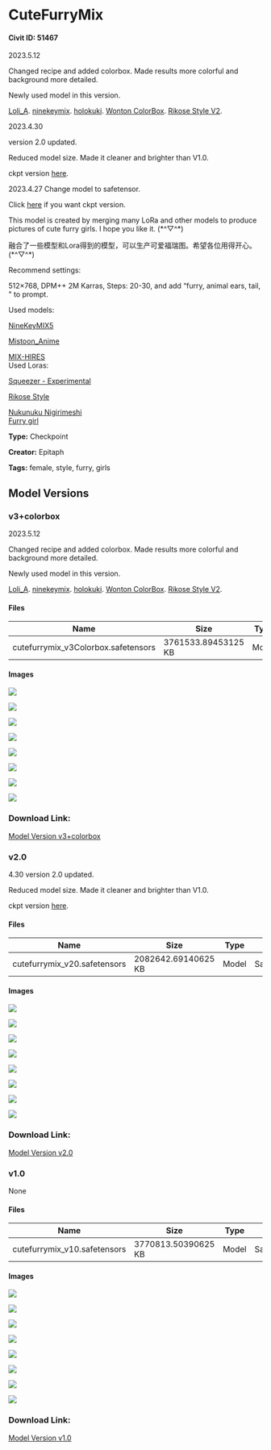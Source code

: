 # CuteFurryMix

#### Civit ID: 51467

<p>2023.5.12</p><p>Changed recipe and added colorbox. Made results more colorful and background more detailed.</p><p>Newly used model in this version.</p><p><a target="_blank" rel="ugc" href="https://oo.pe/https://huggingface.co/Inzamam567/Useless_NO133_104/blob/main/fp16_loli_A.safetensors">Loli_A</a>. <a target="_blank" rel="ugc" href="https://civitai.com/models/49482/ninekeymix7">ninekeymix</a>. <a target="_blank" rel="ugc" href=" https://civitai.com/models/17598/holokuki">holokuki</a>. <a target="_blank" rel="ugc" href="https://civitai.com/models/25324/wonton-colorbox-enhanced">Wonton ColorBox</a>. <a target="_blank" rel="ugc" href="https://civitai.com/models/11238/rikose-style">Rikose Style V2</a>.</p><p>2023.4.30 </p><p>version 2.0 updated.</p><p>Reduced model size. Made it cleaner and brighter than V1.0.</p><p>ckpt version <a target="_blank" rel="ugc" href="https://huggingface.co/wdfu/MCB2/resolve/main/FishMix-cutefurryV2.ckpt">here</a>.</p><p>2023.4.27 Change model to safetensor.</p><p>Click <a target="_blank" rel="ugc" href="https://huggingface.co/wdfu/MCB2/resolve/main/cute-furryV1.ckpt">here</a> if you want ckpt version.</p><p>This model is created by merging many LoRa and other models to produce pictures of cute furry girls. I hope you like it. (*^▽^*)</p><p>融合了一些模型和Lora得到的模型，可以生产可爱福瑞图。希望各位用得开心。(*^▽^*)</p><p>Recommend settings:</p><p>512×768, DPM++ 2M Karras, Steps: 20-30, and add “furry, animal ears, tail, " to prompt.</p><p>Used models:</p><p><a target="_blank" rel="ugc" href="https://civitai.com/models/38133/ninekeymix5">NineKeyMIX5</a></p><p><a target="_blank" rel="ugc" href="https://civitai.com/models/24149/mistoonanime">Mistoon_Anime</a></p><p><a target="_blank" rel="ugc" href="https://huggingface.co/GIMG/AIChan_Model/tree/main/Blend/MIX-HIRES">MIX-HIRES</a><br />Used Loras:</p><p><a target="_blank" rel="ugc" href="https://civitai.com/models/38551/squeezer-experimental">Squeezer - Experimental</a></p><p><a target="_blank" rel="ugc" href="https://civitai.com/models/11238/rikose-style">Rikose Style</a></p><p><a target="_blank" rel="ugc" href="https://civitai.com/models/12239/nukunuku-nigirimeshi-art-style-lora">Nukunuku Nigirimeshi<br /></a><a target="_blank" rel="ugc" href="https://civitai.com/models/20745/furry-girl">Furry girl</a></p>

**Type:** Checkpoint

**Creator:** Epitaph

**Tags:** female, style, furry, girls

## Model Versions

### v3+colorbox

<p>2023.5.12</p><p>Changed recipe and added colorbox. Made results more colorful and background more detailed.</p><p>Newly used model in this version.</p><p><a rel="ugc" href="https://oo.pe/https://huggingface.co/Inzamam567/Useless_NO133_104/blob/main/fp16_loli_A.safetensors">Loli_A</a>. <a rel="ugc" href="https://civitai.com/models/49482/ninekeymix7">ninekeymix</a>. <a rel="ugc" href=" https://civitai.com/models/17598/holokuki">holokuki</a>. <a rel="ugc" href="https://civitai.com/models/25324/wonton-colorbox-enhanced">Wonton ColorBox</a>. <a rel="ugc" href="https://civitai.com/models/11238/rikose-style">Rikose Style V2</a>. </p>

#### Files

| Name | Size | Type | Format | Download Url | AutoV1 | AutoV2 | SHA256 | CRC32 | BLAKE3 |
| --- | --- | --- | --- | --- | --- | --- | --- | --- | --- |
| cutefurrymix_v3Colorbox.safetensors | 3761533.89453125 KB | Model | SafeTensor | https://civitai.com/api/download/models/68456 | DE2F2560 | EDA9EFB64C | EDA9EFB64CC4D61824FB7BC81A581E338084AF4A69397DD759C52A9C371D157B | 8AAAB830 | 34EEE324EAB53DFE68853A8E7DFE8FB1241D44A6FFC22C05706433EAD3171571 |

#### Images

<p><img src="https://image.civitai.com/xG1nkqKTMzGDvpLrqFT7WA/e3f7f8f8-1d01-4fb2-a3bc-0158808c7f60/width=450/766609.jpeg" /></p>

<p><img src="https://image.civitai.com/xG1nkqKTMzGDvpLrqFT7WA/76642dab-d924-460a-9000-dd2daddeec34/width=450/766592.jpeg" /></p>

<p><img src="https://image.civitai.com/xG1nkqKTMzGDvpLrqFT7WA/e4b1d6ac-399d-4e7d-b429-8b0507cc701c/width=450/766586.jpeg" /></p>

<p><img src="https://image.civitai.com/xG1nkqKTMzGDvpLrqFT7WA/5c9fbd50-69b5-46b7-8f75-e0dd0f9b2001/width=450/766587.jpeg" /></p>

<p><img src="https://image.civitai.com/xG1nkqKTMzGDvpLrqFT7WA/6bef8635-56f5-4900-9a75-40641855525f/width=450/766589.jpeg" /></p>

<p><img src="https://image.civitai.com/xG1nkqKTMzGDvpLrqFT7WA/6ad80608-5490-4acb-82e6-99b4a9eb5eac/width=450/766588.jpeg" /></p>

<p><img src="https://image.civitai.com/xG1nkqKTMzGDvpLrqFT7WA/cf1474e0-731d-4ca7-a6e8-1b21e0b5dc32/width=450/766591.jpeg" /></p>

<p><img src="https://image.civitai.com/xG1nkqKTMzGDvpLrqFT7WA/eb1bfd86-cf84-448a-a67a-be4f35c1c914/width=450/766614.jpeg" /></p>

### Download Link:

[Model Version v3+colorbox](https://civitai.com/api/download/models/68456)

### v2.0

<p>4.30 version 2.0 updated.</p><p>Reduced model size. Made it cleaner and brighter than V1.0.</p><p>ckpt version <a rel="ugc" href="https://huggingface.co/wdfu/MCB2/resolve/main/FishMix-cutefurryV2.ckpt">here</a>.</p>

#### Files

| Name | Size | Type | Format | Download Url | AutoV1 | AutoV2 | SHA256 | CRC32 | BLAKE3 |
| --- | --- | --- | --- | --- | --- | --- | --- | --- | --- |
| cutefurrymix_v20.safetensors | 2082642.69140625 KB | Model | SafeTensor | https://civitai.com/api/download/models/58678 | A227F368 | 3C033F2775 | 3C033F277599097C18A3EDD985AD48C05666FEBC240A4979A9ED449FD85CE95F | 46511668 | 33C7D58C85B74F0FAC46B75CD68314756951DA2E099F1AB8F003130EB6B6701C |

#### Images

<p><img src="https://image.civitai.com/xG1nkqKTMzGDvpLrqFT7WA/42a3ef30-d49f-43ff-ef7d-bda730961900/width=450/639477.jpeg" /></p>

<p><img src="https://image.civitai.com/xG1nkqKTMzGDvpLrqFT7WA/45330a22-19e6-49b5-3d2a-ecf100de7300/width=450/639481.jpeg" /></p>

<p><img src="https://image.civitai.com/xG1nkqKTMzGDvpLrqFT7WA/fc05e724-b4b3-48f7-e31f-498bbfcea800/width=450/639475.jpeg" /></p>

<p><img src="https://image.civitai.com/xG1nkqKTMzGDvpLrqFT7WA/f6acf982-b371-4514-9340-fab769c29300/width=450/639479.jpeg" /></p>

<p><img src="https://image.civitai.com/xG1nkqKTMzGDvpLrqFT7WA/1c2a0266-79fa-4ff0-e712-0c3135440500/width=450/639482.jpeg" /></p>

<p><img src="https://image.civitai.com/xG1nkqKTMzGDvpLrqFT7WA/5e99aee0-fdcd-4d07-029d-86859fb51c00/width=450/639476.jpeg" /></p>

<p><img src="https://image.civitai.com/xG1nkqKTMzGDvpLrqFT7WA/f438d16c-0ce3-4d89-549c-08515590f000/width=450/639480.jpeg" /></p>

<p><img src="https://image.civitai.com/xG1nkqKTMzGDvpLrqFT7WA/d07d44da-6039-4b81-e424-0aff145bc900/width=450/639520.jpeg" /></p>

### Download Link:

[Model Version v2.0](https://civitai.com/api/download/models/58678)

### v1.0

None

#### Files

| Name | Size | Type | Format | Download Url | AutoV1 | AutoV2 | SHA256 | CRC32 | BLAKE3 |
| --- | --- | --- | --- | --- | --- | --- | --- | --- | --- |
| cutefurrymix_v10.safetensors | 3770813.50390625 KB | Model | SafeTensor | https://civitai.com/api/download/models/55939 | F5405E70 | 0ECF241700 | 0ECF241700E03EC64CC2D7C49672F9E0108FAC6FC5145B7BD273E90C66D683FE | E5A1F488 | 53E59A2076DF69379E427AED7394A8A3B514BF3CE9DD8171C15A2F4468D3766E |

#### Images

<p><img src="https://image.civitai.com/xG1nkqKTMzGDvpLrqFT7WA/31f145d4-7312-48a1-035f-7ab831211f00/width=450/606182.jpeg" /></p>

<p><img src="https://image.civitai.com/xG1nkqKTMzGDvpLrqFT7WA/d1beae37-3fe0-4932-0b48-bac0c430ca00/width=450/606184.jpeg" /></p>

<p><img src="https://image.civitai.com/xG1nkqKTMzGDvpLrqFT7WA/3641d20b-6086-4af1-b654-6cc0126dad00/width=450/606158.jpeg" /></p>

<p><img src="https://image.civitai.com/xG1nkqKTMzGDvpLrqFT7WA/1b21fcbf-bbb1-409c-43dd-9c09a4c73f00/width=450/606154.jpeg" /></p>

<p><img src="https://image.civitai.com/xG1nkqKTMzGDvpLrqFT7WA/49be7f44-06d1-4304-ba73-1031d799ce00/width=450/606155.jpeg" /></p>

<p><img src="https://image.civitai.com/xG1nkqKTMzGDvpLrqFT7WA/0cc6a4ae-5596-4489-4ea5-1f0bc280ee00/width=450/606150.jpeg" /></p>

<p><img src="https://image.civitai.com/xG1nkqKTMzGDvpLrqFT7WA/f5ecc2aa-6c3b-4e39-c1d6-b9a76e4b7b00/width=450/606157.jpeg" /></p>

<p><img src="https://image.civitai.com/xG1nkqKTMzGDvpLrqFT7WA/a5af1d14-c681-4fe5-8650-461d65a0cf00/width=450/606183.jpeg" /></p>

### Download Link:

[Model Version v1.0](https://civitai.com/api/download/models/55939)

